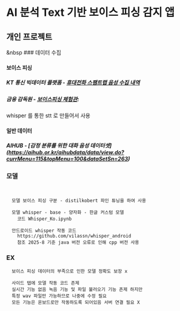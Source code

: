 #  AI 분석 Text 기반 보이스 피싱 감지 앱

##  개인 프로젝트

&nbsp ### 데이터 수집 
#### 보이스 피싱
##### KT 통신 빅데이터 플랫폼 - [휴대전화 스팸트랩 음성 수집 내역](https://bdp.kt.co.kr/invoke/SOKBP2602/)
##### 금융 감독원 - [보이스피싱 체험관](https://www.fss.or.kr/fss/bbs/B0000203/list.do?menuNo=200686):
whisper 를 통한 stt 로 만들어서 사용

#### 일반 데이터
##### AIHUB - [감정 분류를 위한 대화 음성 데이터셋] (https://aihub.or.kr/aihubdata/data/view.do?currMenu=115&topMenu=100&dataSetSn=263)
  ### 모델
```
  
  
  모델 보이스 피싱 구분 - distilkobert 파인 튜닝을 하여 사용
  
  모델 whisper - base - 양자화 - 한글 커스텀 모델
    코드 Whisper_Ko.ipynb
  
  안드로이드 whisper 작동 코드 
    https://github.com/vilassn/whisper_android
    참조 2025-8 기준 java 버전 오류로 인해 cpp 버전 사용 
```
  ### EX
```
  보이스 피싱 데이터의 부족으로 인한 모델 정확도 보장 x

  사이드 탭에 모델 작동 코드 존제 
  실시간 기능 없음 녹음 기능 및 파일 불러오기 기능 존제 하지만 
  특정 wav 파일만 가능하므로 나중에 수정 필요
  모든 기능은 온보드로만 작동하도록 되어있음 서버 연결 필요 X
```
